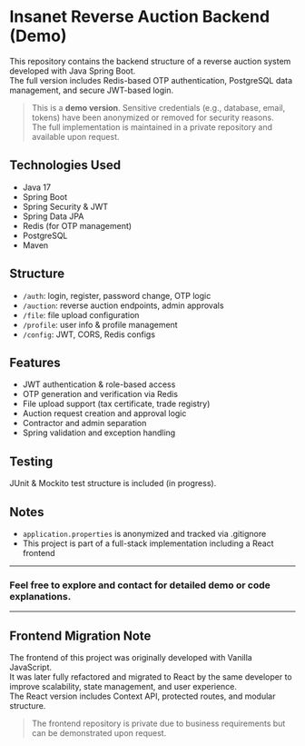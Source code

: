 # Insanet Reverse Auction Backend (Demo)

This repository contains the backend structure of a reverse auction system developed with Java Spring Boot.  
The full version includes Redis-based OTP authentication, PostgreSQL data management, and secure JWT-based login.

> This is a **demo version**. Sensitive credentials (e.g., database, email, tokens) have been anonymized or removed for security reasons.  
> The full implementation is maintained in a private repository and available upon request.

## Technologies Used
- Java 17
- Spring Boot
- Spring Security & JWT
- Spring Data JPA
- Redis (for OTP management)
- PostgreSQL
- Maven

## Structure
- `/auth`: login, register, password change, OTP logic  
- `/auction`: reverse auction endpoints, admin approvals  
- `/file`: file upload configuration  
- `/profile`: user info & profile management  
- `/config`: JWT, CORS, Redis configs

## Features
- JWT authentication & role-based access  
- OTP generation and verification via Redis  
- File upload support (tax certificate, trade registry)  
- Auction request creation and approval logic  
- Contractor and admin separation  
- Spring validation and exception handling

## Testing
JUnit & Mockito test structure is included (in progress).

## Notes
- `application.properties` is anonymized and tracked via .gitignore  
- This project is part of a full-stack implementation including a React frontend

---

### Feel free to explore and contact for detailed demo or code explanations.

----

## Frontend Migration Note

The frontend of this project was originally developed with Vanilla JavaScript.  
It was later fully refactored and migrated to React by the same developer to improve scalability, state management, and user experience.  
The React version includes Context API, protected routes, and modular structure.

> The frontend repository is private due to business requirements but can be demonstrated upon request.

